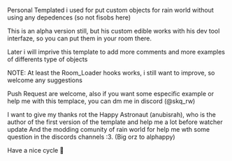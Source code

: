 Personal Templated i used for put custom objects for rain world without using any depedences (so not fisobs here)

This is an alpha version still, but his custom edible works with his dev tool interfaze, so you can put them in your room there.

Later i will imprive this template to add more comments and more examples of differents type of objects

NOTE: At least the Room_Loader hooks works, i still want to improve, so welcome any suggestions

Push Request are welcome, also if you want some especific example or help me with this templace, you can dm me in discord (@skq_rw)

I want to give my thanks rot the Happy Astronaut (anubisrah), who is the author of the first version of the template and help me a lot before watcher update
And the modding comunity of rain world for help me wth some question in the discords channels :3. (Big orz to alphappy)

Have a nice cycle 🥳
